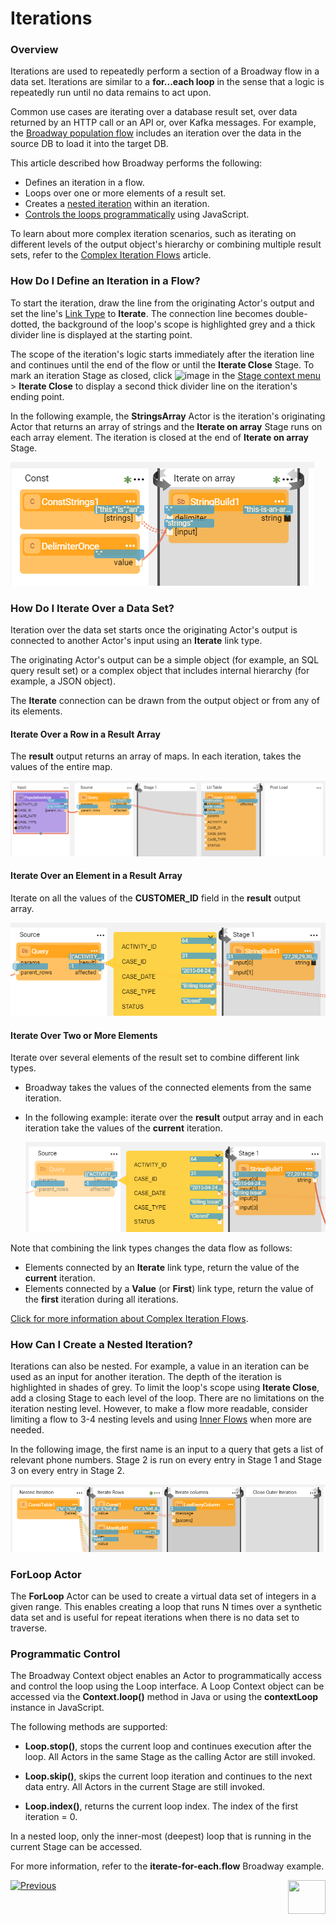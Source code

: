 # Iterations
### Overview

Iterations are used to repeatedly perform a section of a Broadway flow in a data set. Iterations are similar to a **for...each loop** in the sense that a logic is repeatedly run until no data remains to act upon.

Common use cases are iterating over a database result set, over data returned by an HTTP call or an API or, over Kafka messages. For example, the [Broadway population flow](/articles/07_table_population/14_table_population_based_Broadway.md) includes an iteration over the data in the source DB to load it into the target DB. 

This article described how Broadway performs the following:

* Defines an iteration in a flow.
* Loops over one or more elements of a result set.
* Creates a [nested iteration](21_iterations.md#nested-iterations) within an iteration.
* [Controls the loops programmatically](21_iterations.md#programmatic-control) using JavaScript.

To learn about more complex iteration scenarios, such as iterating on different levels of the output object's hierarchy or combining multiple result sets, refer to the [Complex Iteration Flows](21a_iterations_addnl.md) article.


### How Do I Define an Iteration in a Flow?

To start the iteration, draw the line from the originating Actor's output and set the line's [Link Type](07_broadway_flow_linking_actors.md#link-object-properties) to **Iterate**. The connection line becomes double-dotted, the background of the loop's scope is highlighted grey and a thick divider line is displayed at the starting point.

The scope of the iteration's logic starts immediately after the iteration line and continues until the end of the flow or until the **Iterate Close** Stage. To mark an iteration Stage as closed, click ![image](images/99_19_dots.PNG) in the [Stage context menu](18_broadway_flow_window.md#stage-context-menu) >  **Iterate Close** to display a second thick divider line on the iteration's ending point.

In the following example, the **StringsArray** Actor is the iteration's originating Actor that returns an array of strings and the **Iterate on array** Stage runs on each array element. The iteration is closed at the end of **Iterate on array** Stage.

![image](images/iterate_simple1.PNG)

### How Do I Iterate Over a Data Set?

Iteration over the data set starts once the originating Actor's output is connected to another Actor's input using an **Iterate** link type. 

The originating Actor's output can be a simple object (for example, an SQL query result set) or a complex object that includes internal hierarchy (for example, a JSON object). 

The **Iterate** connection can be drawn from the output object or from any of its elements. 

#### Iterate Over a Row in a Result Array

The **result** output returns an array of maps. In each iteration, takes the values of the entire map.

![image](images/iterate_path0.PNG)

#### Iterate Over an Element in a Result Array

Iterate on all the values of the **CUSTOMER_ID** field in the **result** output array.

![image](images/iterate_path1.PNG)

#### Iterate Over Two or More Elements

Iterate over several elements of the result set to combine different link types. 

- Broadway takes the values of the connected elements from the same iteration.

- In the following example: iterate over the **result** output array and in each iteration take the values of the **current** iteration.

  ![image](images/iterate_mult_01.PNG)

Note that combining the link types changes the data flow as follows:

- Elements connected by an **Iterate** link type, return the value of the **current** iteration.
- Elements connected by a **Value** (or **First**) link type, return the value of the **first** iteration during all iterations.

[Click for more information about Complex Iteration Flows](21a_iterations_addnl.md).

### How Can I Create a Nested Iteration?

Iterations can also be nested. For example, a value in an iteration can be used as an input for another iteration. The depth of the iteration is highlighted in shades of grey. To limit the loop's scope using **Iterate Close**, add a closing Stage to each level of the loop.
There are no limitations on the iteration nesting level. However, to make a flow more readable, consider limiting a flow to 3-4 nesting levels and using [Inner Flows](22_broadway_flow_inner_flows.md) when more are needed.

In the following image, the first name is an input to a query that gets a list of relevant phone numbers. Stage 2 is run on every entry in Stage 1 and Stage 3 on every entry in Stage 2.

![image](images/iterate_nested_iterations.png)

### ForLoop Actor

The **ForLoop** Actor can be used to create a virtual data set of integers in a given range. This enables creating a loop that runs N times over a synthetic data set and is useful for repeat iterations when there is no data set to traverse.


### Programmatic Control

The Broadway Context object enables an Actor to programmatically access and control the loop using the Loop interface.
A Loop Context object can be accessed via the **Context.loop()** method in Java or using the **contextLoop** instance in JavaScript.

The following methods are supported:
* **Loop.stop()**, stops the current loop and continues execution after the loop. All Actors in the same Stage as the calling Actor are still invoked.

* **Loop.skip()**, skips the current loop iteration and continues to the next data entry. All Actors in the current Stage are still invoked.

* **Loop.index()**, returns the current loop index. The index of the first iteration = 0.

In a nested loop, only the inner-most (deepest) loop that is running in the current Stage can be accessed.

For more information, refer to the **iterate-for-each.flow** Broadway example.

[![Previous](/articles/images/Previous.png)](19_broadway_flow_stages.md)[<img align="right" width="60" height="54" src="/articles/images/Next.png">](21a_iterations_addnl.md)

